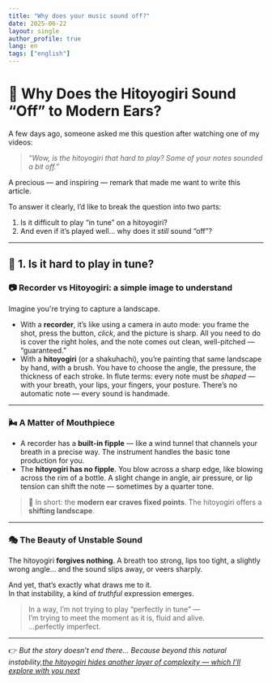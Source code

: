 ```yaml
---
title: "Why does your music sound off?"
date: 2025-06-22
layout: single
author_profile: true
lang: en
tags: ["english"]
---
```

# 🎐 Why Does the Hitoyogiri Sound “Off” to Modern Ears?

A few days ago, someone asked me this question after watching one of my videos:

> *“Wow, is the hitoyogiri that hard to play? Some of your notes sounded a bit off.”*

A precious — and inspiring — remark that made me want to write this article.

To answer it clearly, I’d like to break the question into two parts:

1. Is it difficult to play “in tune” on a hitoyogiri?  
2. And even if it’s played well… why does it *still* sound “off”?

---

## 🎯 1. Is it hard to play in tune?

### 📷 Recorder vs Hitoyogiri: a simple image to understand

Imagine you're trying to capture a landscape.

- With a **recorder**, it’s like using a camera in auto mode: you frame the shot, press the button, *click*, and the picture is sharp. All you need to do is cover the right holes, and the note comes out clean, well-pitched — “guaranteed.”
- With a **hitoyogiri** (or a shakuhachi), you’re painting that same landscape by hand, with a brush. You have to choose the angle, the pressure, the thickness of each stroke. In flute terms: every note must be *shaped* — with your breath, your lips, your fingers, your posture. There’s no automatic note — every sound is handmade.

---

### 🌬 A Matter of Mouthpiece

- A recorder has a **built-in fipple** — like a wind tunnel that channels your breath in a precise way. The instrument handles the basic tone production for you.
- The **hitoyogiri has no fipple**. You blow across a sharp edge, like blowing across the rim of a bottle. A slight change in angle, air pressure, or lip tension can shift the note — sometimes by a quarter tone.

> 🎵 In short: the **modern ear craves fixed points**. The hitoyogiri offers a **shifting landscape**.

---

### 🎭 The Beauty of Unstable Sound

The hitoyogiri **forgives nothing**. A breath too strong, lips too tight, a slightly wrong angle… and the sound slips away, or veers sharply.

And yet, that’s exactly what draws me to it.  
In that instability, a kind of *truthful* expression emerges.

> In a way, I’m not trying to play “perfectly in tune” —  
> I’m trying to meet the moment as it is, fluid and alive.  
> …perfectly imperfect.

---

👉 *But the story doesn’t end there... Because beyond this natural instability,[the hitoyogiri hides another layer of complexity — which I’ll explore with you next](/sounds-off-part2/)*
